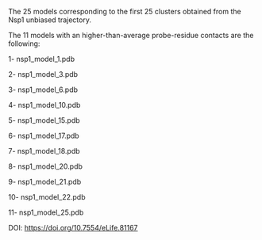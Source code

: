 The 25 models corresponding to the first 25 clusters obtained from the Nsp1 unbiased trajectory.

The 11 models with an higher-than-average probe-residue contacts are the following:

1- nsp1_model_1.pdb

2- nsp1_model_3.pdb

3- nsp1_model_6.pdb

4- nsp1_model_10.pdb

5- nsp1_model_15.pdb

6- nsp1_model_17.pdb

7- nsp1_model_18.pdb

8- nsp1_model_20.pdb

9- nsp1_model_21.pdb

10- nsp1_model_22.pdb

11- nsp1_model_25.pdb

DOI: https://doi.org/10.7554/eLife.81167